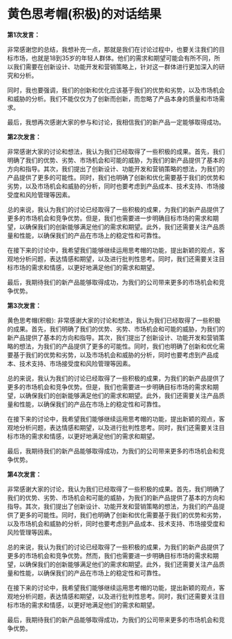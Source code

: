 # 黄色思考帽(积极)的对话结果

**第1次发言：**

非常感谢您的总结，我想补充一点，那就是我们在讨论过程中，也要关注我们的目标市场，也就是18到35岁的年轻人群体。他们的需求和期望可能会有所不同，所以我们需要在创新设计、功能开发和营销策略上，针对这一群体进行更加深入的研究和分析。

同时，我也要强调，我们的创新和优化应该基于我们的优势和劣势，以及市场机会和威胁的分析。我们不能仅仅为了创新而创新，而忽略了产品本身的质量和市场需求。

最后，我想再次感谢大家的参与和讨论，我相信我们的新产品一定能够取得成功。

**第2次发言：**

非常感谢大家的讨论和想法，我认为我们已经取得了一些积极的成果。首先，我们明确了我们的优势、劣势、市场机会和可能的威胁，为我们的新产品提供了基本的方向和指导。其次，我们提出了创新设计、功能开发和营销策略的想法，为我们的产品提供了更多的可能性。同时，我们也明确了创新和优化需要基于我们的优势和劣势，以及市场机会和威胁的分析，同时也要考虑到产品成本、技术支持、市场接受度和风险管理等因素。

总的来说，我认为我们的讨论已经取得了一些积极的成果，为我们的新产品提供了更多的市场机会和竞争优势。但是，我们也需要进一步明确目标市场的需求和期望，以确保我们的创新能够满足他们的需求和期望。此外，我们还需要关注产品质量和性能，以确保我们的产品在市场上的稳定性和可靠性。

在接下来的讨论中，我希望我们能够继续运用思考帽的功能，提出新颖的观点，客观地分析问题，表达情感和期望，以及进行批判性思考。同时，我们还需要关注目标市场的需求和情感，以更好地满足他们的需求和期望。

最后，我期待我们的新产品能够取得成功，为我们的公司带来更多的市场机会和竞争优势。

**第3次发言：**

黄色思考帽(积极): 非常感谢大家的讨论和想法，我认为我们已经取得了一些积极的成果。首先，我们明确了我们的优势、劣势、市场机会和可能的威胁，为我们的新产品提供了基本的方向和指导。其次，我们提出了创新设计、功能开发和营销策略的想法，为我们的产品提供了更多的可能性。同时，我们也明确了创新和优化需要基于我们的优势和劣势，以及市场机会和威胁的分析，同时也要考虑到产品成本、技术支持、市场接受度和风险管理等因素。

总的来说，我认为我们的讨论已经取得了一些积极的成果，为我们的新产品提供了更多的市场机会和竞争优势。但是，我们也需要进一步明确目标市场的需求和期望，以确保我们的创新能够满足他们的需求和期望。此外，我们还需要关注产品质量和性能，以确保我们的产品在市场上的稳定性和可靠性。

在接下来的讨论中，我希望我们能够继续运用思考帽的功能，提出新颖的观点，客观地分析问题，表达情感和期望，以及进行批判性思考。同时，我们还需要关注目标市场的需求和情感，以更好地满足他们的需求和期望。

最后，我期待我们的新产品能够取得成功，为我们的公司带来更多的市场机会和竞争优势。

**第4次发言：**

非常感谢大家的讨论，我认为我们已经取得了一些积极的成果。首先，我们明确了我们的优势、劣势、市场机会和可能的威胁，为我们的新产品提供了基本的方向和指导。其次，我们提出了创新设计、功能开发和营销策略的想法，为我们的产品提供了更多的可能性。同时，我们也明确了创新和优化需要基于我们的优势和劣势，以及市场机会和威胁的分析，同时也要考虑到产品成本、技术支持、市场接受度和风险管理等因素。

总的来说，我认为我们的讨论已经取得了一些积极的成果，为我们的新产品提供了更多的市场机会和竞争优势。然而，我们也需要进一步明确目标市场的需求和期望，以确保我们的创新能够满足他们的需求和期望。此外，我们还需要关注产品质量和性能，以确保我们的产品在市场上的稳定性和可靠性。

在接下来的讨论中，我希望我们能够继续运用思考帽的功能，提出新颖的观点，客观地分析问题，表达情感和期望，以及进行批判性思考。同时，我们还需要关注目标市场的需求和情感，以更好地满足他们的需求和期望。

最后，我期待我们的新产品能够取得成功，为我们的公司带来更多的市场机会和竞争优势。

